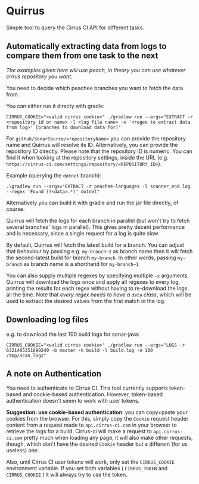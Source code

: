 # Quirrus
Simple tool to query the Cirrus CI API for different tasks.

## Automatically extracting data from logs to compare them from one task to the next
*The examples given here will use peach, in theory you can use whatever cirrus repository you want.*

You need to decide which peachee branches you want to fetch the data from.

You can either run it directy with gradle:
```
CIRRUS_COOKIE="<valid cirrus cookie>" ./gradlew run --args="EXTRACT -r <repository id or name> -l <log file name> -x '<regex to extract data from log>' [branches to download data for]"
```

For `github/SonarSource/<repositoryName>` you can provide the repository name and Quirrus will resolve its ID. Alternatively, you can provide the repository ID directly. Please note that the repository ID is numeric. You can find it when looking at the repository settings, inside the URL (e.g. `https://cirrus-ci.com/settings/repository/<REPOSITORY_ID>`).

Example (querying the `dotnet` branch):
```
.\gradlew run --args="EXTRACT -r peachee-languages -l scanner_end.log --regex 'Found (?<data>.*)' dotnet"
```

Alternatively you can build it with gradle and run the jar file directly, of course.

Quirrus will fetch the logs for each branch in parallel (but won't try to fetch several branches' 
logs in parallel). This gives pretty decent performance and is necessary, since a single request 
for a log is quite slow.

By default, Quirrus will fetch the latest build for a branch. You can adjust that behaviour by passing e.g. `my-branch~2` as branch name then it will fetch the second-latest build for branch `my-branch`. In other words, passing `my-branch` as branch name is a shorthand for `my-branch~1`

You can also supply multiple regexes by specifying multiple `-x` arguments. Quirrus will download the logs once and apply all regexes to every log, printing the results for each regex without having to re-download the logs all the time. Note that *every regex needs to have a `data` class*, which will be used to extract the desired values from the first match in the log.

## Downloading log files
e.g. to download the last 100 build logs for sonar-java:
```
CIRRUS_COOKIE="<valid cirrus cookie>" ./gradlew run --args="LOGS -r 6321405351690240 -b master -k build -l build.log -n 100 /tmp/scan_logs"
```

## A note on Authentication
You need to authenticate to Cirrus CI. This tool currently supports token-based and cookie-based authentication. However, token-based authentication doesn't seem to work with user tokens.

**Suggestion: use cookie-based authentication**: you can copy+paste your cookies from the browser. For this, simply copy the `Cookie` request header content from a request made to `api.cirrus-ci.com` in your browser to retrieve the logs for a build. Cirrus-ci will make a request to `api.cirrus-ci.com` pretty much when loading any page, it will also make other requests, though, which don't have the desired `Cookie` header but a different (for us useless) one.

Also, until Cirrus CI user tokens will work, only set the `CIRRUS_COOKIE` environment variable. If you set both variables ( `CIRRUS_TOKEN` and `CIRRUS_COOKIE` ) it will always try to use the token.
